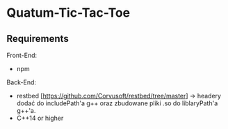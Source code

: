 # Quatum-Tic-Tac-Toe

## Requirements
Front-End:
- npm


Back-End:
- restbed [https://github.com/Corvusoft/restbed/tree/master] -> headery dodać do includePath'a g++ oraz zbudowane pliki .so do liblaryPath'a g++'a.
- C++14 or higher
